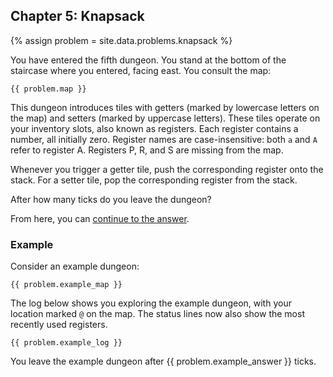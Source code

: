 ## Chapter 5: Knapsack

{% assign problem = site.data.problems.knapsack %}

You have entered the fifth dungeon. You stand at the bottom of the staircase where you entered, facing east. You consult the map:

```
{{ problem.map }}
```

This dungeon introduces tiles with getters (marked by lowercase letters on the map) and setters (marked by uppercase letters). These tiles operate on your inventory slots, also known as registers. Each register contains a number, all initially zero. Register names are case-insensitive: both `a` and `A` refer to register A. Registers P, R, and S are missing from the map.

Whenever you trigger a getter tile, push the corresponding register onto the stack. For a setter tile, pop the corresponding register from the stack.

After how many ticks do you leave the dungeon?

From here, you can [continue to the answer](../../answers/chapters/05/knapsack.md).


### Example

Consider an example dungeon:

```
{{ problem.example_map }}
```

The log below shows you exploring the example dungeon, with your location marked `@` on the map. The status lines now also show the most recently used registers.

```
{{ problem.example_log }}
```

You leave the example dungeon after {{ problem.example_answer }} ticks.

